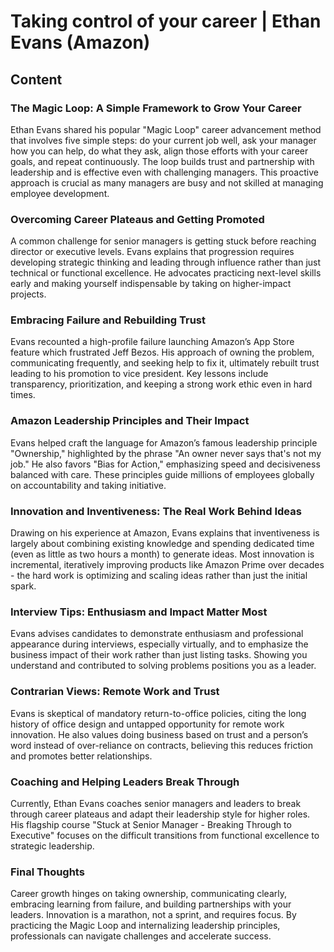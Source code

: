 # Taking control of your career | Ethan Evans (Amazon)

<!--- My thoughts -->

## Content

### The Magic Loop: A Simple Framework to Grow Your Career
Ethan Evans shared his popular "Magic Loop" career advancement method that involves five simple steps: do your current job well, ask your manager how you can help, do what they ask, align those efforts with your career goals, and repeat continuously. The loop builds trust and partnership with leadership and is effective even with challenging managers. This proactive approach is crucial as many managers are busy and not skilled at managing employee development.

### Overcoming Career Plateaus and Getting Promoted
A common challenge for senior managers is getting stuck before reaching director or executive levels. Evans explains that progression requires developing strategic thinking and leading through influence rather than just technical or functional excellence. He advocates practicing next-level skills early and making yourself indispensable by taking on higher-impact projects.

### Embracing Failure and Rebuilding Trust
Evans recounted a high-profile failure launching Amazon’s App Store feature which frustrated Jeff Bezos. His approach of owning the problem, communicating frequently, and seeking help to fix it, ultimately rebuilt trust leading to his promotion to vice president. Key lessons include transparency, prioritization, and keeping a strong work ethic even in hard times.

### Amazon Leadership Principles and Their Impact
Evans helped craft the language for Amazon’s famous leadership principle "Ownership," highlighted by the phrase "An owner never says that's not my job." He also favors "Bias for Action," emphasizing speed and decisiveness balanced with care. These principles guide millions of employees globally on accountability and taking initiative.

### Innovation and Inventiveness: The Real Work Behind Ideas
Drawing on his experience at Amazon, Evans explains that inventiveness is largely about combining existing knowledge and spending dedicated time (even as little as two hours a month) to generate ideas. Most innovation is incremental, iteratively improving products like Amazon Prime over decades - the hard work is optimizing and scaling ideas rather than just the initial spark.

### Interview Tips: Enthusiasm and Impact Matter Most
Evans advises candidates to demonstrate enthusiasm and professional appearance during interviews, especially virtually, and to emphasize the business impact of their work rather than just listing tasks. Showing you understand and contributed to solving problems positions you as a leader.

### Contrarian Views: Remote Work and Trust
Evans is skeptical of mandatory return-to-office policies, citing the long history of office design and untapped opportunity for remote work innovation. He also values doing business based on trust and a person’s word instead of over-reliance on contracts, believing this reduces friction and promotes better relationships.

### Coaching and Helping Leaders Break Through
Currently, Ethan Evans coaches senior managers and leaders to break through career plateaus and adapt their leadership style for higher roles. His flagship course "Stuck at Senior Manager - Breaking Through to Executive" focuses on the difficult transitions from functional excellence to strategic leadership.

### Final Thoughts
Career growth hinges on taking ownership, communicating clearly, embracing learning from failure, and building partnerships with your leaders. Innovation is a marathon, not a sprint, and requires focus. By practicing the Magic Loop and internalizing leadership principles, professionals can navigate challenges and accelerate success.

